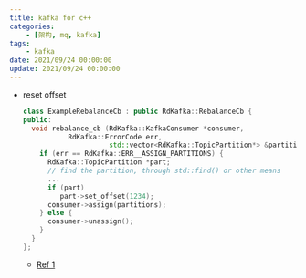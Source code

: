 ```yaml
---
title: kafka for c++
categories: 
    - [架构, mq, kafka]
tags:
    - kafka
date: 2021/09/24 00:00:00
update: 2021/09/24 00:00:00
---
```


- reset offset

  ```c++
  class ExampleRebalanceCb : public RdKafka::RebalanceCb {
  public:
    void rebalance_cb (RdKafka::KafkaConsumer *consumer,
  		     RdKafka::ErrorCode err,
                       std::vector<RdKafka::TopicPartition*> &partitions) {
      if (err == RdKafka::ERR__ASSIGN_PARTITIONS) {
        RdKafka::TopicPartition *part;
        // find the partition, through std::find() or other means
        ...
        if (part)
           part->set_offset(1234);
        consumer->assign(partitions);
      } else {
        consumer->unassign();
      }
    }
  };
  ```

  - [Ref 1](https://github.com/edenhill/librdkafka/wiki/Manually-setting-the-consumer-start-offset)

